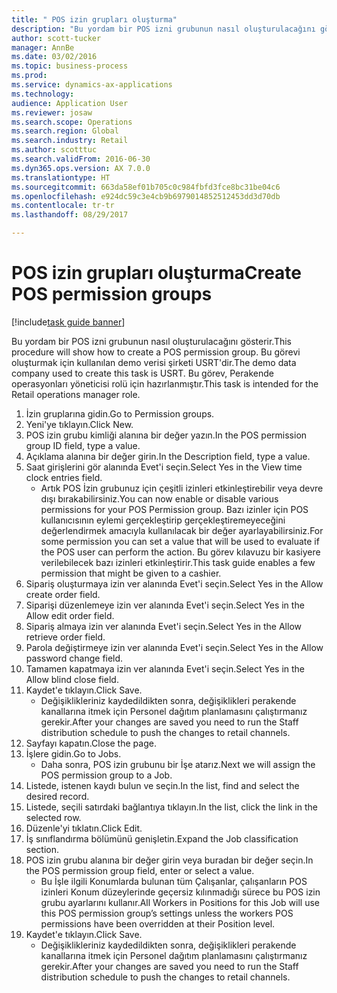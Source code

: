 ```yaml
--- 
title: " POS izin grupları oluşturma"
description: "Bu yordam bir POS izni grubunun nasıl oluşturulacağını gösterir."
author: scott-tucker
manager: AnnBe
ms.date: 03/02/2016
ms.topic: business-process
ms.prod: 
ms.service: dynamics-ax-applications
ms.technology: 
audience: Application User
ms.reviewer: josaw
ms.search.scope: Operations
ms.search.region: Global
ms.search.industry: Retail
ms.author: scotttuc
ms.search.validFrom: 2016-06-30
ms.dyn365.ops.version: AX 7.0.0
ms.translationtype: HT
ms.sourcegitcommit: 663da58ef01b705c0c984fbfd3fce8bc31be04c6
ms.openlocfilehash: e924dc59c3e4cb9b6979014852512453dd3d70db
ms.contentlocale: tr-tr
ms.lasthandoff: 08/29/2017

---
```

# <a name="create-pos-permission-groups"></a><span data-ttu-id="2c1ae-103"> POS izin grupları oluşturma</span><span class="sxs-lookup"><span data-stu-id="2c1ae-103">Create POS permission groups</span></span>

[!include[task guide banner](../includes/task-guide-banner.md)]

<span data-ttu-id="2c1ae-104">Bu yordam bir POS izni grubunun nasıl oluşturulacağını gösterir.</span><span class="sxs-lookup"><span data-stu-id="2c1ae-104">This procedure will show how to create a POS permission group.</span></span> <span data-ttu-id="2c1ae-105">Bu görevi oluşturmak için kullanılan demo verisi şirketi USRT'dir.</span><span class="sxs-lookup"><span data-stu-id="2c1ae-105">The demo data company used to create this task is USRT.</span></span> <span data-ttu-id="2c1ae-106">Bu görev, Perakende operasyonları yöneticisi rolü için hazırlanmıştır.</span><span class="sxs-lookup"><span data-stu-id="2c1ae-106">This task is intended for the Retail operations manager role.</span></span>

1. <span data-ttu-id="2c1ae-107">İzin gruplarına gidin.</span><span class="sxs-lookup"><span data-stu-id="2c1ae-107">Go to Permission groups.</span></span>
2. <span data-ttu-id="2c1ae-108">Yeni'ye tıklayın.</span><span class="sxs-lookup"><span data-stu-id="2c1ae-108">Click New.</span></span>
3. <span data-ttu-id="2c1ae-109">POS izin grubu kimliği alanına bir değer yazın.</span><span class="sxs-lookup"><span data-stu-id="2c1ae-109">In the POS permission group ID field, type a value.</span></span>
4. <span data-ttu-id="2c1ae-110">Açıklama alanına bir değer girin.</span><span class="sxs-lookup"><span data-stu-id="2c1ae-110">In the Description field, type a value.</span></span>
5. <span data-ttu-id="2c1ae-111">Saat girişlerini gör alanında Evet'i seçin.</span><span class="sxs-lookup"><span data-stu-id="2c1ae-111">Select Yes in the View time clock entries field.</span></span>
    * <span data-ttu-id="2c1ae-112">Artık POS İzin grubunuz için çeşitli izinleri etkinleştirebilir veya devre dışı bırakabilirsiniz.</span><span class="sxs-lookup"><span data-stu-id="2c1ae-112">You can now enable or disable various permissions for your POS Permission group.</span></span> <span data-ttu-id="2c1ae-113">Bazı izinler için POS kullanıcısının eylemi gerçekleştirip gerçekleştiremeyeceğini değerlendirmek amacıyla kullanılacak bir değer ayarlayabilirsiniz.</span><span class="sxs-lookup"><span data-stu-id="2c1ae-113">For some permission you can set a value that will be used to evaluate if the POS user can perform the action.</span></span>  <span data-ttu-id="2c1ae-114">Bu görev kılavuzu bir kasiyere verilebilecek bazı izinleri etkinleştirir.</span><span class="sxs-lookup"><span data-stu-id="2c1ae-114">This task guide enables a few permission that might be given to a cashier.</span></span>  
6. <span data-ttu-id="2c1ae-115">Sipariş oluşturmaya izin ver alanında Evet'i seçin.</span><span class="sxs-lookup"><span data-stu-id="2c1ae-115">Select Yes in the Allow create order field.</span></span>
7. <span data-ttu-id="2c1ae-116">Siparişi düzenlemeye izin ver alanında Evet'i seçin.</span><span class="sxs-lookup"><span data-stu-id="2c1ae-116">Select Yes in the Allow edit order field.</span></span>
8. <span data-ttu-id="2c1ae-117">Sipariş almaya izin ver alanında Evet'i seçin.</span><span class="sxs-lookup"><span data-stu-id="2c1ae-117">Select Yes in the Allow retrieve order field.</span></span>
9. <span data-ttu-id="2c1ae-118">Parola değiştirmeye izin ver alanında Evet'i seçin.</span><span class="sxs-lookup"><span data-stu-id="2c1ae-118">Select Yes in the Allow password change field.</span></span>
10. <span data-ttu-id="2c1ae-119">Tamamen kapatmaya izin ver alanında Evet'i seçin.</span><span class="sxs-lookup"><span data-stu-id="2c1ae-119">Select Yes in the Allow blind close field.</span></span>
11. <span data-ttu-id="2c1ae-120">Kaydet'e tıklayın.</span><span class="sxs-lookup"><span data-stu-id="2c1ae-120">Click Save.</span></span>
    * <span data-ttu-id="2c1ae-121">Değişiklikleriniz kaydedildikten sonra, değişiklikleri perakende kanallarına itmek için Personel dağıtım planlamasını çalıştırmanız gerekir.</span><span class="sxs-lookup"><span data-stu-id="2c1ae-121">After your changes are saved you need to run the Staff distribution schedule to push the changes to retail channels.</span></span>  
12. <span data-ttu-id="2c1ae-122">Sayfayı kapatın.</span><span class="sxs-lookup"><span data-stu-id="2c1ae-122">Close the page.</span></span>
13. <span data-ttu-id="2c1ae-123">İşlere gidin.</span><span class="sxs-lookup"><span data-stu-id="2c1ae-123">Go to Jobs.</span></span>
    * <span data-ttu-id="2c1ae-124">Daha sonra, POS izin grubunu bir İşe atarız.</span><span class="sxs-lookup"><span data-stu-id="2c1ae-124">Next we will assign the POS permission group to a Job.</span></span>  
14. <span data-ttu-id="2c1ae-125">Listede, istenen kaydı bulun ve seçin.</span><span class="sxs-lookup"><span data-stu-id="2c1ae-125">In the list, find and select the desired record.</span></span>
15. <span data-ttu-id="2c1ae-126">Listede, seçili satırdaki bağlantıya tıklayın.</span><span class="sxs-lookup"><span data-stu-id="2c1ae-126">In the list, click the link in the selected row.</span></span>
16. <span data-ttu-id="2c1ae-127">Düzenle'yi tıklatın.</span><span class="sxs-lookup"><span data-stu-id="2c1ae-127">Click Edit.</span></span>
17. <span data-ttu-id="2c1ae-128">İş sınıflandırma bölümünü genişletin.</span><span class="sxs-lookup"><span data-stu-id="2c1ae-128">Expand the Job classification section.</span></span>
18. <span data-ttu-id="2c1ae-129">POS izin grubu alanına bir değer girin veya buradan bir değer seçin.</span><span class="sxs-lookup"><span data-stu-id="2c1ae-129">In the POS permission group field, enter or select a value.</span></span>
    * <span data-ttu-id="2c1ae-130">Bu İşle ilgili Konumlarda bulunan tüm Çalışanlar, çalışanların POS izinleri Konum düzeylerinde geçersiz kılınmadığı sürece bu POS izin grubu ayarlarını kullanır.</span><span class="sxs-lookup"><span data-stu-id="2c1ae-130">All Workers in Positions for this Job will use this POS permission group’s settings unless the workers POS permissions have been overridden at their Position level.</span></span>  
19. <span data-ttu-id="2c1ae-131">Kaydet'e tıklayın.</span><span class="sxs-lookup"><span data-stu-id="2c1ae-131">Click Save.</span></span>
    * <span data-ttu-id="2c1ae-132">Değişiklikleriniz kaydedildikten sonra, değişiklikleri perakende kanallarına itmek için Personel dağıtım planlamasını çalıştırmanız gerekir.</span><span class="sxs-lookup"><span data-stu-id="2c1ae-132">After your changes are saved you need to run the Staff distribution schedule to push the changes to retail channels.</span></span>  


